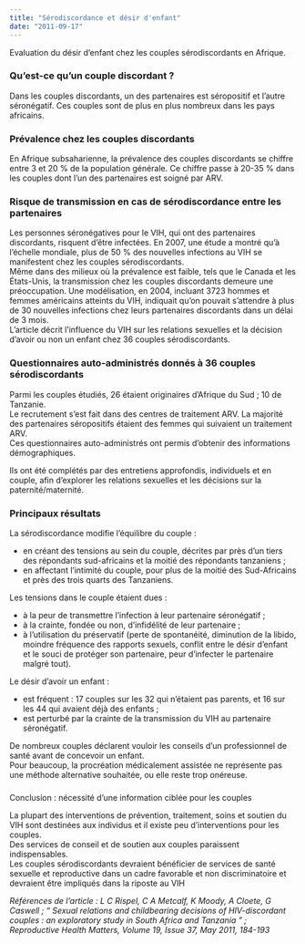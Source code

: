 ```yaml
---
title: "Sérodiscordance et désir d'enfant"
date: "2011-09-17"
---
```


Evaluation du désir d’enfant chez les couples sérodiscordants en Afrique.

### Qu’est-ce qu’un couple discordant ?

Dans les couples discordants, un des partenaires est séropositif et l’autre séronégatif. Ces couples sont de plus en plus nombreux dans les pays africains.

### Prévalence chez les couples discordants

En Afrique subsaharienne, la prévalence des couples discordants se chiffre entre 3 et 20 % de la population générale. Ce chiffre passe à 20-35 % dans les couples dont l’un des partenaires est soigné par ARV.

### Risque de transmission en cas de sérodiscordance entre les partenaires

Les personnes séronégatives pour le VIH, qui ont des partenaires discordants, risquent d’être infectées. En 2007, une étude a montré qu’à l’échelle mondiale, plus de 50 % des nouvelles infections au VIH se manifestent chez les couples sérodiscordants.  
Même dans des milieux où la prévalence est faible, tels que le Canada et les États-Unis, la transmission chez les couples discordants demeure une préoccupation. Une modélisation, en 2004, incluant 3723 hommes et femmes américains atteints du VIH, indiquait qu’on pouvait s’attendre à plus de 30 nouvelles infections chez leurs partenaires discordants dans un délai de 3 mois.  
L’article décrit l’influence du VIH sur les relations sexuelles et la décision d’avoir ou non un enfant chez 36 couples sérodiscordants.

### Questionnaires auto-administrés donnés à 36 couples sérodiscordants

Parmi les couples étudiés, 26 étaient originaires d’Afrique du Sud ; 10 de Tanzanie.  
Le recrutement s’est fait dans des centres de traitement ARV. La majorité des partenaires séropositifs étaient des femmes qui suivaient un traitement ARV.  
Ces questionnaires auto-administrés ont permis d’obtenir des informations démographiques.

Ils ont été complétés par des entretiens approfondis, individuels et en couple, afin d’explorer les relations sexuelles et les décisions sur la paternité/maternité.

### Principaux résultats

La sérodiscordance modifie l’équilibre du couple :

*   en créant des tensions au sein du couple, décrites par près d’un tiers des répondants sud-africains et la moitié des répondants tanzaniens ;
*   en affectant l’intimité du couple, pour plus de la moitié des Sud-Africains et près des trois quarts des Tanzaniens.

Les tensions dans le couple étaient dues :

*   à la peur de transmettre l’infection à leur partenaire séronégatif ;
*   à la crainte, fondée ou non, d’infidélité de leur partenaire ;
*   à l’utilisation du préservatif (perte de spontanéité, diminution de la libido, moindre fréquence des rapports sexuels, conflit entre le désir d’enfant et le souci de protéger son partenaire, peur d’infecter le partenaire malgré tout).

Le désir d’avoir un enfant :

*   est fréquent : 17 couples sur les 32 qui n’étaient pas parents, et 16 sur les 44 qui avaient déjà des enfants ;
*   est perturbé par la crainte de la transmission du VIH au partenaire séronégatif.

De nombreux couples déclarent vouloir les conseils d’un professionnel de santé avant de concevoir un enfant.  
Pour beaucoup, la procréation médicalement assistée ne représente pas une méthode alternative souhaitée, ou elle reste trop onéreuse.

###   
Conclusion : nécessité d’une information ciblée pour les couples

La plupart des interventions de prévention, traitement, soins et soutien du VIH sont destinées aux individus et il existe peu d’interventions pour les couples.  
Des services de conseil et de soutien aux couples paraissent indispensables.  
Les couples sérodiscordants devraient bénéficier de services de santé sexuelle et reproductive dans un cadre favorable et non discriminatoire et devraient être impliqués dans la riposte au VIH

_Références de l’article : L C Rispel, C A Metcalf, K Moody, A Cloete, G Caswell ; “ Sexual relations and childbearing decisions of HIV-discordant couples : an exploratory study in South Africa and Tanzania ” ;  Reproductive Health Matters, Volume 19, Issue 37, May 2011, 184-193_